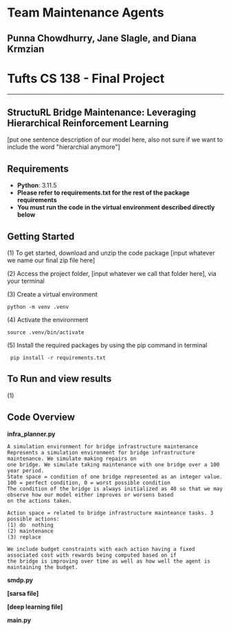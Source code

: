 # Team Maintenance Agents
## Punna Chowdhurry, Jane Slagle, and Diana Krmzian
# Tufts CS 138 - Final Project

-----------------------------------------------------------------------------------------------------------------------------------------------------------

## StructuRL Bridge Maintenance: Leveraging Hierarchical Reinforcement Learning
[put one sentence description of our model here, also not sure if we want to include the word "hierarchial anymore"]

## Requirements
- **Python**: 3.11.5
- **Please refer to requirements.txt for the rest of the package requirements**
- **You must run the code in the virtual environment described directly below**

## Getting Started

(1) To get started, download and unzip the code package [input whatever we name our final zip file here]

(2) Access the project folder, [input whatever we call that folder here], via your terminal

(3) Create a virtual environment

```{.py}
python -m venv .venv
```

(4) Activate the environment

```{.py}
source .venv/bin/activate
```

(5) Install the required packages by using the pip command in terminal

```{.py}
 pip install -r requirements.txt
```

## To Run and view results

(1)

## Code Overview

**infra_planner.py**



    A simulation environment for bridge infrastructure maintenance
    Represents a simulation environment for bridge infrastructure maintenance. We simulate making repairs on 
    one bridge. We simulate taking maintenance with one bridge over a 100 year period.
    State space = condition of one bridge represented as an integer value. 100 = perfect condition, 0 = worst possible condition
    The condition of the bridge is always initialized as 40 so that we may observe how our model either improves or worsens based
    on the actions taken.

    Action space = related to bridge infrastructure mainteance tasks. 3 possible actions: 
    (1) do  nothing
    (2) maintenance
    (3) replace

    We include budget constraints with each action having a fixed associated cost with rewards being computed based on if 
    the bridge is improving over time as well as how well the agent is maintaining the budget.

**smdp.py**

**[sarsa file]**

**[deep learning file]**

**main.py**

